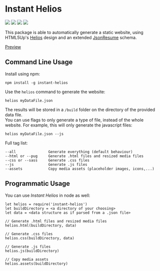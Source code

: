 # Instant Helios
[![](https://img.shields.io/npm/v/instant-helios.svg)](https://www.npmjs.com/package/instant-helios) [![](https://travis-ci.org/Jaliborc/instant-helios.svg)](https://travis-ci.org/Jaliborc/instant-helios/) ![](https://david-dm.org/jaliborc/instant-helios.svg) ![](https://img.shields.io/npm/l/instant-helios.svg)

This package is able to automatically generate a static website, using  HTML5Up's [Helios](https://html5up.net/helios) design and an extended [JsonResume](https://jsonresume.org/) schema.

[Preview](http://jaliborc.com/)

## Command Line Usage
Install using npm:

    npm install -g instant-helios

Use the `helios` command to generate the website:

    helios myDataFile.json

The results will be stored in a `/build` folder on the directory of the provided data file.  
You can use flags to only generate a type of file, instead of the whole website. For example, this will only generate the javascript files:

    helios myDataFile.json --js

Full tag list:

    --all               Generate everything (default behaviour)
    --html or --pug     Generate .html files and resized media files
    --css or --sass     Generate .css files
    --js                Generate .js files
    --assets            Copy media assets (placeholder images, icons,...)

## Programmatic Usage
You can use *Instant Helios* in node as well:

    let helios = require('instant-helios')
    let buildDirectory = <a directory of your choosing>
    let data = <data structure as if parsed from a .json file>

    // Generate .html files and resized media files
    helios.html(buildDirectory, data)

    // Generate .css files
    helios.css(buildDirectory, data)

    // Generate .js files
    helios.js(buildDirectory)

    // Copy media assets
    helios.assets(buildDirectory)
